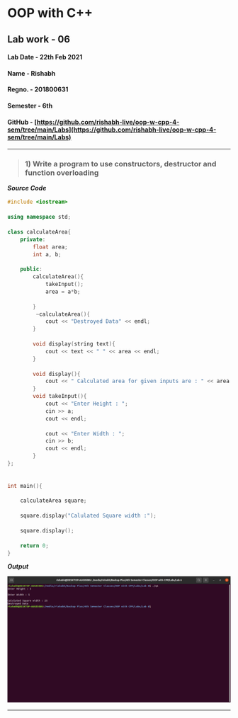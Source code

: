# OOP with C++

## Lab work - 06

#### Lab Date - 22th Feb 2021

#### Name - Rishabh

#### Regno. - 201800631

#### Semester - 6th

#### GitHub - [https://github.com/rishabh-live/oop-w-cpp-4-sem/tree/main/Labs](https://github.com/rishabh-live/oop-w-cpp-4-sem/tree/main/Labs)

---

> ### 1) Write a program to use constructors, destructor and function overloading

 **_Source Code_**

```cpp
#include <iostream>

using namespace std;

class calculateArea{
    private:
        float area;
        int a, b;

    public:
        calculateArea(){
            takeInput();
            area = a*b;
            
        }
         ~calculateArea(){
            cout << "Destroyed Data" << endl;
        }

        void display(string text){
            cout << text << " " << area << endl;
        }

        void display(){
            cout << " Calculated area for given inputs are : " << area << endl;
        }
        void takeInput(){
            cout << "Enter Height : ";
            cin >> a;
            cout << endl;

            cout << "Enter Width : ";
            cin >> b;
            cout << endl;
        }
};


int main(){

    calculateArea square;

    square.display("Calulated Square width :");

    square.display();

    return 0;
}
```

**_Output_**

![Lab6 Output](../outputs/Lab_6_1.png)

----